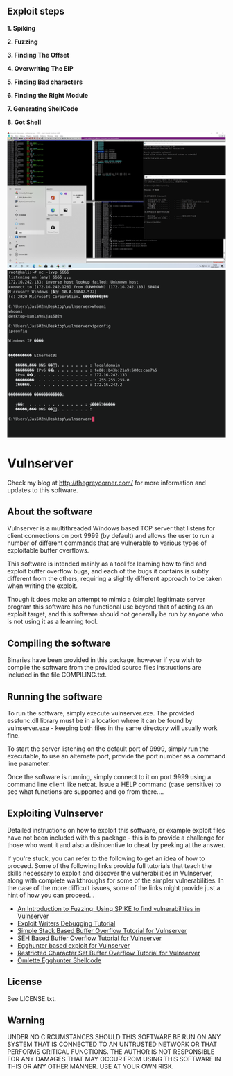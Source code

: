## Exploit steps

**1. Spiking**

**2. Fuzzing**

**3. Finding The Offset**

**4. Overwriting The EIP**

**5. Finding Bad characters**

**6. Finding the Right Module**

**7. Generating ShellCode**

**8. Got Shell**

![](./image-20201022153904756.png)
![](./image-20201022151336108.png)

# Vulnserver

Check my blog at http://thegreycorner.com/ for more information and updates to this software.

## About the software

Vulnserver is a multithreaded Windows based TCP server that listens for client connections on port 9999 (by default) and allows the user to run a number of different commands that are vulnerable to various types of exploitable buffer overflows.

This software is intended mainly as a tool for learning how to find and exploit buffer overflow bugs, and each of the bugs it contains is subtly different from the others, requiring a slightly different approach to be taken when writing the exploit.

Though it does make an attempt to mimic a (simple) legitimate server program this software has no functional use beyond that of acting as an exploit target, and this software should not generally be run by anyone who is not using it as a learning tool.


## Compiling the software


Binaries have been provided in this package, however if you wish to compile the software from the provided source files instructions are included in the file COMPILING.txt.

## Running the software

To run the software, simply execute vulnserver.exe.  The provided essfunc.dll library must be in a location where it can be found by vulnserver.exe - keeping both files in the same directory will usually work fine.

To start the server listening on the default port of 9999, simply run the executable, to use an alternate port, provide the port number as a command line parameter.

Once the software is running, simply connect to it on port 9999 using a command line client like netcat.  Issue a HELP command (case sensitive) to see what functions are supported and go from there....

## Exploiting Vulnserver

Detailed instructions on how to exploit this software, or example exploit files have not been included with this package - this is to provide a challenge for those who want it and also a disincentive to cheat by peeking at the answer.  

If you're stuck, you can refer to the following to get an idea of how to proceed. Some of the following links provide full tutorials that teach the skills necessary to exploit and discover the vulnerabilities in Vulnserver, along with complete walkthroughs for some of the simpler vulnerabilities. In the case of the more difficult issues, some of the links might provide just a hint of how you can proceed...

* [An Introduction to Fuzzing: Using SPIKE to find vulnerabilities in Vulnserver](http://thegreycorner.com/2010/12/introduction-to-fuzzing-using-spike-to.html)
* [Exploit Writers Debugging Tutorial](http://thegreycorner.com/2011/03/exploit-writers-debugging-tutorial.html)
* [Simple Stack Based Buffer Overflow Tutorial for Vulnserver](http://thegreycorner.com/2011/03/simple-stack-based-buffer-overflow.html)
* [SEH Based Buffer Overflow Tutorial for Vulnserver](http://thegreycorner.com/2011/06/seh-based-buffer-overflow-tutorial-for.html)
* [Egghunter based exploit for Vulnserver](http://thegreycorner.com/2011/10/egghunter-based-exploit-for-vulnserver.html)
* [Restricted Character Set Buffer Overflow Tutorial for Vulnserver](http://thegreycorner.com/2011/12/restricted-character-set-buffer.html)
* [Omlette Egghunter Shellcode](http://thegreycorner.com/2013/10/omlette-egghunter-shellcode.html)


## License

See LICENSE.txt.

## Warning

UNDER NO CIRCUMSTANCES SHOULD THIS SOFTWARE BE RUN ON ANY SYSTEM THAT IS CONNECTED TO AN UNTRUSTED NETWORK OR THAT PERFORMS CRITICAL FUNCTIONS.  THE AUTHOR IS NOT RESPONSIBLE FOR ANY DAMAGES THAT MAY OCCUR FROM USING THIS SOFTWARE IN THIS OR ANY OTHER MANNER.  USE AT YOUR OWN RISK.
